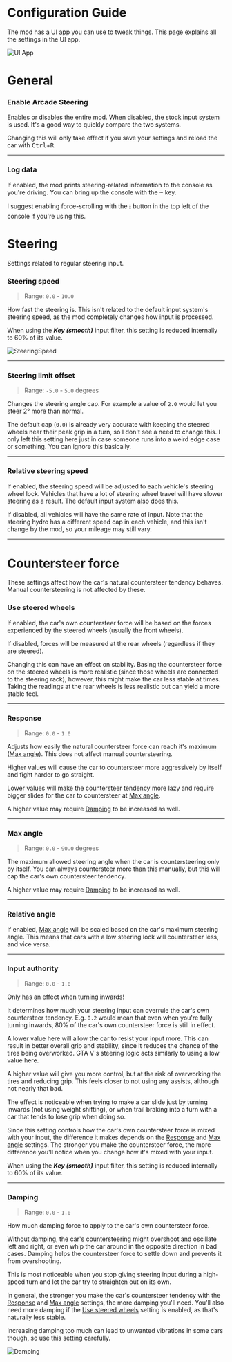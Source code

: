 # Configuration Guide

The mod has a UI app you can use to tweak things. This page explains all the settings in the UI app.

![UI App](https://i.imgur.com/9QktZO0.png)

# General

### Enable Arcade Steering

Enables or disables the entire mod. When disabled, the stock input system is used. It's a good way to quickly compare the two systems.

Changing this will only take effect if you save your settings and reload the car with <kbd>Ctrl</kbd>+<kbd>R</kbd>.

___

### Log data

If enabled, the mod prints steering-related information to the console as you're driving.
You can bring up the console with the <kbd>~</kbd> key.

I suggest enabling force-scrolling with the <kbd>⭳</kbd> button in the top left of the console if you're using this.

# Steering
Settings related to regular steering input.

### Steering speed
> Range: `0.0` - `10.0`

How fast the steering is. This isn't related to the default input system's steering speed, as the mod completely changes how input is processed.

When using the ***Key (smooth)*** input filter, this setting is reduced internally to 60% of its value.

![SteeringSpeed](https://i.imgur.com/oYO88Cq.gif)

___

### Steering limit offset
> Range: `-5.0` - `5.0` degrees

Changes the steering angle cap. For example a value of `2.0` would let you steer 2° more than normal.

The default cap (`0.0`) is already very accurate with keeping the steered wheels near their peak grip in a turn, so I don't see a need to change this. I only left this setting here just in case someone runs into a weird edge case or something. You can ignore this basically.

___

### Relative steering speed

If enabled, the steering speed will be adjusted to each vehicle's steering wheel lock. Vehicles that have a lot of steering wheel travel will have slower steering as a result. The default input system also does this.

If disabled, all vehicles will have the same rate of input. Note that the steering hydro has a different speed cap in each vehicle, and this isn't change by the mod, so your mileage may still vary.

___

# Countersteer force
These settings affect how the car's natural countersteer tendency behaves. Manual countersteering is not affected by these.


### Use steered wheels

If enabled, the car's own countersteer force will be based on the forces experienced by the steered wheels (usually the front wheels).

If disabled, forces will be measured at the rear wheels (regardless if they are steered).

Changing this can have an effect on stability. Basing the countersteer force on the steered wheels is more realistic (since those wheels are connected to the steering rack), however, this might make the car less stable at times. Taking the readings at the rear wheels is less realistic but can yield a more stable feel.

___

### Response
> Range: `0.0` - `1.0`

Adjusts how easily the natural countersteer force can reach it's maximum ([Max angle](#max-angle)). This does not affect manual countersteering.

Higher values will cause the car to countersteer more aggressively by itself and fight harder to go straight.

Lower values will make the countersteer tendency more lazy and require bigger slides for the car to countersteer at [Max angle](#max-angle).

A higher value may require [Damping](#damping) to be increased as well.

___

### Max angle
> Range: `0.0` - `90.0` degrees

The maximum allowed steering angle when the car is countersteering only by itself. You can always countersteer more than this manually, but this will cap the car's own countersteer tendency.

A higher value may require [Damping](#damping) to be increased as well.

___

### Relative angle

If enabled, [Max angle](#max-angle) will be scaled based on the car's maximum steering angle. This means that cars with a low steering lock will countersteer less, and vice versa.

___

### Input authority
> Range: `0.0` - `1.0`

Only has an effect when turning inwards!

It determines how much your steering input can overrule the car's own countersteer tendency. E.g. `0.2` would mean that even when you're fully turning inwards, 80% of the car's own countersteer force is still in effect.

A lower value here will allow the car to resist your input more. This can result in better overall grip and stability, since it reduces the chance of the tires being overworked. GTA V's steering logic acts similarly to using a low value here.

A higher value will give you more control, but at the risk of overworking the tires and reducing grip. This feels closer to not using any assists, although not nearly that bad.

The effect is noticeable when trying to make a car slide just by turning inwards (not using weight shifting), or when trail braking into a turn with a car that tends to lose grip when doing so.

Since this setting controls how the car's own countersteer force is mixed with your input, the difference it makes depends on the [Response](#response) and [Max angle](#max-angle) settings. The stronger you make the countersteer force, the more difference you'll notice when you change how it's mixed with your input.

When using the ***Key (smooth)*** input filter, this setting is reduced internally to 60% of its value.

___

### Damping
> Range: `0.0` - `1.0`

How much damping force to apply to the car's own countersteer force.

Without damping, the car's countersteering might overshoot and oscillate left and right, or even whip the car around in the opposite direction in bad cases. Damping helps the countersteer force to settle down and prevents it from overshooting.

This is most noticeable when you stop giving steering input during a high-speed turn and let the car try to straighten out on its own.

In general, the stronger you make the car's countersteer tendency with the [Response](#response) and [Max angle](#max-angle) settings, the more damping you'll need. You'll also need more damping if the [Use steered wheels](#use-steered-wheels) setting is enabled, as that's naturally less stable.

Increasing damping too much can lead to unwanted vibrations in some cars though, so use this setting carefully.

![Damping](https://i.imgur.com/SdnhUcA.gif)